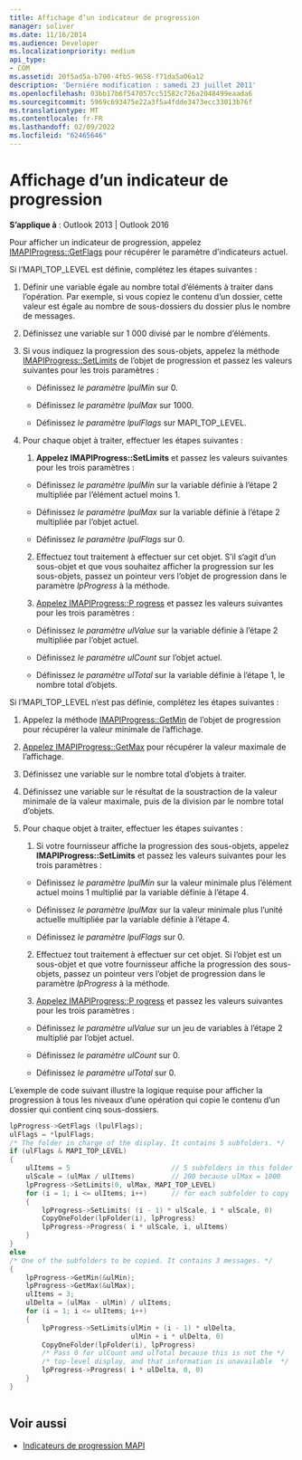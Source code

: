 ```yaml
---
title: Affichage d’un indicateur de progression
manager: soliver
ms.date: 11/16/2014
ms.audience: Developer
ms.localizationpriority: medium
api_type:
- COM
ms.assetid: 20f5ad5a-b700-4fb5-9658-f71da5a06a12
description: 'Derniére modification : samedi 23 juillet 2011'
ms.openlocfilehash: 03bb17b6f547057cc51582c726a2048499eaada6
ms.sourcegitcommit: 5969c693475e22a3f5a4fdde3473ecc33013b76f
ms.translationtype: MT
ms.contentlocale: fr-FR
ms.lasthandoff: 02/09/2022
ms.locfileid: "62465646"
---
```

# <a name="display-a-progress-indicator"></a>Affichage d’un indicateur de progression
 
**S’applique à** : Outlook 2013 | Outlook 2016 
  
Pour afficher un indicateur de progression, appelez [IMAPIProgress::GetFlags](imapiprogress-getflags.md) pour récupérer le paramètre d’indicateurs actuel. 
  
Si l’MAPI_TOP_LEVEL est définie, complétez les étapes suivantes :
  
1. Définir une variable égale au nombre total d’éléments à traiter dans l’opération. Par exemple, si vous copiez le contenu d’un dossier, cette valeur est égale au nombre de sous-dossiers du dossier plus le nombre de messages. 
    
2. Définissez une variable sur 1 000 divisé par le nombre d’éléments. 
    
3. Si vous indiquez la progression des sous-objets, appelez la méthode [IMAPIProgress::SetLimits](imapiprogress-setlimits.md) de l’objet de progression et passez les valeurs suivantes pour les trois paramètres : 
    
   - Définissez  _le paramètre lpulMin_ sur 0. 
    
   - Définissez  _le paramètre lpulMax_ sur 1000. 
    
   - Définissez  _le paramètre lpulFlags_ sur MAPI_TOP_LEVEL. 
    
4. Pour chaque objet à traiter, effectuer les étapes suivantes :
    
   1. **Appelez IMAPIProgress::SetLimits** et passez les valeurs suivantes pour les trois paramètres : 
      
     - Définissez  _le paramètre lpulMin_ sur la variable définie à l’étape 2 multipliée par l’élément actuel moins 1. 
      
     - Définissez  _le paramètre lpulMax_ sur la variable définie à l’étape 2 multipliée par l’objet actuel. 
      
     - Définissez  _le paramètre lpulFlags_ sur 0. 
      
   2. Effectuez tout traitement à effectuer sur cet objet. S’il s’agit d’un sous-objet et que vous souhaitez afficher la progression sur les sous-objets, passez un pointeur vers l’objet de progression dans le paramètre _lpProgress_ à la méthode. 
      
   3. [Appelez IMAPIProgress::P rogress](imapiprogress-progress.md) et passez les valeurs suivantes pour les trois paramètres : 
      
     - Définissez  _le paramètre ulValue_ sur la variable définie à l’étape 2 multipliée par l’objet actuel. 
      
     - Définissez  _le paramètre ulCount_ sur l’objet actuel. 
      
     - Définissez  _le paramètre ulTotal_ sur la variable définie à l’étape 1, le nombre total d’objets. 
    
Si l’MAPI_TOP_LEVEL n’est pas définie, complétez les étapes suivantes :
  
1. Appelez la méthode [IMAPIProgress::GetMin](imapiprogress-getmin.md) de l’objet de progression pour récupérer la valeur minimale de l’affichage. 
    
2. [Appelez IMAPIProgress::GetMax](imapiprogress-getmax.md) pour récupérer la valeur maximale de l’affichage. 
    
3. Définissez une variable sur le nombre total d’objets à traiter. 
    
4. Définissez une variable sur le résultat de la soustraction de la valeur minimale de la valeur maximale, puis de la division par le nombre total d’objets.
    
5. Pour chaque objet à traiter, effectuer les étapes suivantes :
    
   1. Si votre fournisseur affiche la progression des sous-objets, appelez **IMAPIProgress::SetLimits** et passez les valeurs suivantes pour les trois paramètres : 
      
     - Définissez  _le paramètre lpulMin_ sur la valeur minimale plus l’élément actuel moins 1 multiplié par la variable définie à l’étape 4. 
      
     - Définissez  _le paramètre lpulMax_ sur la valeur minimale plus l’unité actuelle multipliée par la variable définie à l’étape 4. 
      
     - Définissez  _le paramètre lpulFlags_ sur 0. 
      
   2. Effectuez tout traitement à effectuer sur cet objet. Si l’objet est un sous-objet et que votre fournisseur affiche la progression des sous-objets, passez un pointeur vers l’objet de progression dans le paramètre _lpProgress_ à la méthode. 
      
   3. [Appelez IMAPIProgress::P rogress](imapiprogress-progress.md) et passez les valeurs suivantes pour les trois paramètres : 
      
     - Définissez  _le paramètre ulValue_ sur un jeu de variables à l’étape 2 multiplié par l’objet actuel. 
      
     - Définissez  _le paramètre ulCount_ sur 0. 
      
     - Définissez  _le paramètre ulTotal_ sur 0. 
    
L’exemple de code suivant illustre la logique requise pour afficher la progression à tous les niveaux d’une opération qui copie le contenu d’un dossier qui contient cinq sous-dossiers. 
  
```cpp
lpProgress->GetFlags (lpulFlags);
ulFlags = *lpulFlags;
/* The folder in charge of the display. It contains 5 subfolders. */
if (ulFlags & MAPI_TOP_LEVEL)
{
    ulItems = 5                         // 5 subfolders in this folder
    ulScale = (ulMax / ulItems)         // 200 because ulMax = 1000
    lpProgress->SetLimits(0, ulMax, MAPI_TOP_LEVEL)
    for (i = 1; i <= ulItems; i++)      // for each subfolder to copy
    {
        lpProgress->SetLimits( (i - 1) * ulScale, i * ulScale, 0)
        CopyOneFolder(lpFolder(i), lpProgress)
        lpProgress->Progress( i * ulScale, i, ulItems)
    }
}
else
/* One of the subfolders to be copied. It contains 3 messages. */
{
    lpProgress->GetMin(&ulMin);
    lpProgress->GetMax(&ulMax);
    ulItems = 3;
    ulDelta = (ulMax - ulMin) / ulItems;
    for (i = 1; i <= ulItems; i++)
    {
        lpProgress->SetLimits(ulMin + (i - 1) * ulDelta,
                              ulMin + i * ulDelta, 0)
        CopyOneFolder(lpFolder(i), lpProgress)
        /* Pass 0 for ulCount and ulTotal because this is not the */
        /* top-level display, and that information is unavailable  */
        lpProgress->Progress( i * ulDelta, 0, 0)
    }
}
 
```

## <a name="see-also"></a>Voir aussi

- [Indicateurs de progression MAPI](mapi-progress-indicators.md)

